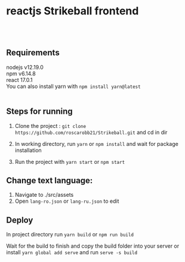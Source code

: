 # reactjs Strikeball frontend
<br>
<br>

## Requirements

nodejs v12.19.0
<br>
npm v6.14.8
<br>
react 17.0.1
  <br>
You can also install yarn with `npm install yarn@latest`
<br>
<br>
  
## Steps for running


1. Clone the project : `git clone https://github.com/roscarobb21/Strikeball.git` and cd in dir


2. In working directory, run `yarn` or `npm install` and wait for package installation


3. Run the project with `yarn start` or `npm start`

## Change text language:

1. Navigate to ./src/assets
2. Open `lang-ro.json` or `lang-ru.json` to edit

## Deploy

In project directory run `yarn build` or `npm run build`

Wait for the build to finish and copy the build folder into your server or install `yarn global add serve` and run `serve -s build`


